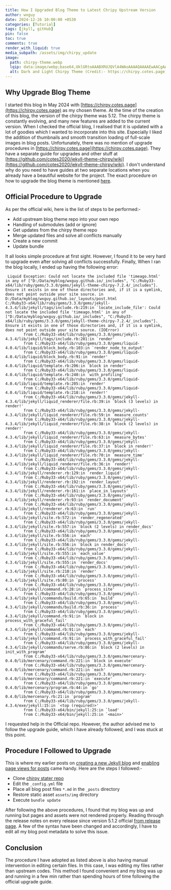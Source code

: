 ```yaml
---
title: How I Upgraded Blog Theme to Latest Chripy Upstream Version 
author: wxguy
date: 2024-12-26 10:00:00 +0530
categories: [Tutorial]
tags: [jkyll, gitHub]
pin: false
toc: true
comments: true
render_with_liquid: true
media_subpath: /assets/img/chirpy_update
image:
  path: chirpy-theme.webp
  lqip: data:image/webp;base64,UklGRtoAAABXRUJQVlA4WAoAAAAQAAAAEwAACgAAQUxQSFMAAAABcFpt25I9+Cy2BJUFIDk0aCSaU8nOeozwKy4jRMQEAOC1yzwO4+/r4jc+KufL5SPFIxX1xKQ8MTuPWAf5DR0AK43z7/w/zxEFcLIXnPthPagsAABWUDggYAAAANADAJ0BKhQACwA/OYa5U68pJaKwCAHgJwlpAABb+9N6apA/79uaAAD+2Nc5GmfXKfl8i7AitSIhUBRYW+q7MZNpp2EeIiAbQniTLB3GaqqxvYYn/y03MtqH8tIrMEAAAA==
  alt: Dark and Light Chirpy Theme (Credit:- https://chirpy.cotes.page)
---
```


## Why Upgrade Blog Theme

I started this blog in May 2024 with [https://chirpy.cotes.page](https://chirpy.cotes.page) as my chosen theme. At the time of the creation of this blog, the version of the chirpy theme was 5.12. The chirpy theme is constantly evolving, and many new features are added to the current version. When I checked the official blog, I realised that it is updated with a lot of goodies which I wanted to incorporate into this site. Especially I liked the addition of thumbnails and smooth transition loading of full-scale images in blog posts. Unfortunately, there was no mention of upgrade procedures in [https://chirpy.cotes.page](https://chirpy.cotes.page). They have a separate guide for upgrades and other stuff at [https://github.com/cotes2020/jekyll-theme-chirpy/wiki](https://github.com/cotes2020/jekyll-theme-chirpy/wiki). I don't understand why do you need to have guides at two separate locations when you already have a beautiful website for the project. The exact procedure on how to upgrade the blog theme is mentioned [here](https://github.com/cotes2020/jekyll-theme-chirpy/wiki/Upgrade-Guide). 

## Official Procedure to Upgrade

As per the official wiki, here is the list of steps to be performed:-

- Add upstream blog theme repo into your own repo
- Handling of submodules (add or ignore)
- Get updates from the chirpy theme repo
- Merge updated files and solve all conflicts manually
- Create a new commit
- Update bundle

It all looks simple procedure at first sight. However, I found it to be very hard to upgrade even after solving all conflicts successfully. Finally, When I ran the blog locally, I ended up having the following error:

```console
 Liquid Exception: Could not locate the included file 'timeago.html' in any of ["D:/Data/myblog/wxguy.github.io/_includes", "C:/Ruby33-x64/lib/ruby/gems/3.3.0/gems/jekyll-theme-chirpy-7.2.4/_includes"]. Ensure it exists in one of those directories and, if it is a symlink, does not point outside your site source. in D:/Data/myblog/wxguy.github.io/_layouts/post.html
C:/Ruby33-x64/lib/ruby/gems/3.3.0/gems/jekyll-4.3.4/lib/jekyll/tags/include.rb:219:in `locate_include_file': Could not locate the included file 'timeago.html' in any of ["D:/Data/myblog/wxguy.github.io/_includes", "C:/Ruby33-x64/lib/ruby/gems/3.3.0/gems/jekyll-theme-chirpy-7.2.4/_includes"]. Ensure it exists in one of those directories and, if it is a symlink, does not point outside your site source. (IOError)
        from C:/Ruby33-x64/lib/ruby/gems/3.3.0/gems/jekyll-4.3.4/lib/jekyll/tags/include.rb:201:in `render'
        from C:/Ruby33-x64/lib/ruby/gems/3.3.0/gems/liquid-4.0.4/lib/liquid/block_body.rb:103:in `render_node_to_output'
        from C:/Ruby33-x64/lib/ruby/gems/3.3.0/gems/liquid-4.0.4/lib/liquid/block_body.rb:91:in `render'
        from C:/Ruby33-x64/lib/ruby/gems/3.3.0/gems/liquid-4.0.4/lib/liquid/template.rb:206:in `block in render'
        from C:/Ruby33-x64/lib/ruby/gems/3.3.0/gems/liquid-4.0.4/lib/liquid/template.rb:240:in `with_profiling'
        from C:/Ruby33-x64/lib/ruby/gems/3.3.0/gems/liquid-4.0.4/lib/liquid/template.rb:205:in `render'
        from C:/Ruby33-x64/lib/ruby/gems/3.3.0/gems/liquid-4.0.4/lib/liquid/template.rb:218:in `render!'
        from C:/Ruby33-x64/lib/ruby/gems/3.3.0/gems/jekyll-4.3.4/lib/jekyll/liquid_renderer/file.rb:39:in `block (3 levels) in render!'
        from C:/Ruby33-x64/lib/ruby/gems/3.3.0/gems/jekyll-4.3.4/lib/jekyll/liquid_renderer/file.rb:59:in `measure_counts'
        from C:/Ruby33-x64/lib/ruby/gems/3.3.0/gems/jekyll-4.3.4/lib/jekyll/liquid_renderer/file.rb:38:in `block (2 levels) in render!'
        from C:/Ruby33-x64/lib/ruby/gems/3.3.0/gems/jekyll-4.3.4/lib/jekyll/liquid_renderer/file.rb:63:in `measure_bytes'
        from C:/Ruby33-x64/lib/ruby/gems/3.3.0/gems/jekyll-4.3.4/lib/jekyll/liquid_renderer/file.rb:37:in `block in render!'
        from C:/Ruby33-x64/lib/ruby/gems/3.3.0/gems/jekyll-4.3.4/lib/jekyll/liquid_renderer/file.rb:70:in `measure_time'
        from C:/Ruby33-x64/lib/ruby/gems/3.3.0/gems/jekyll-4.3.4/lib/jekyll/liquid_renderer/file.rb:36:in `render!'
        from C:/Ruby33-x64/lib/ruby/gems/3.3.0/gems/jekyll-4.3.4/lib/jekyll/renderer.rb:129:in `render_liquid'
        from C:/Ruby33-x64/lib/ruby/gems/3.3.0/gems/jekyll-4.3.4/lib/jekyll/renderer.rb:192:in `render_layout'
        from C:/Ruby33-x64/lib/ruby/gems/3.3.0/gems/jekyll-4.3.4/lib/jekyll/renderer.rb:161:in `place_in_layouts'
        from C:/Ruby33-x64/lib/ruby/gems/3.3.0/gems/jekyll-4.3.4/lib/jekyll/renderer.rb:93:in `render_document'
        from C:/Ruby33-x64/lib/ruby/gems/3.3.0/gems/jekyll-4.3.4/lib/jekyll/renderer.rb:63:in `run'
        from C:/Ruby33-x64/lib/ruby/gems/3.3.0/gems/jekyll-4.3.4/lib/jekyll/site.rb:572:in `render_regenerated'
        from C:/Ruby33-x64/lib/ruby/gems/3.3.0/gems/jekyll-4.3.4/lib/jekyll/site.rb:557:in `block (2 levels) in render_docs'
        from C:/Ruby33-x64/lib/ruby/gems/3.3.0/gems/jekyll-4.3.4/lib/jekyll/site.rb:556:in `each'
        from C:/Ruby33-x64/lib/ruby/gems/3.3.0/gems/jekyll-4.3.4/lib/jekyll/site.rb:556:in `block in render_docs'
        from C:/Ruby33-x64/lib/ruby/gems/3.3.0/gems/jekyll-4.3.4/lib/jekyll/site.rb:555:in `each_value'
        from C:/Ruby33-x64/lib/ruby/gems/3.3.0/gems/jekyll-4.3.4/lib/jekyll/site.rb:555:in `render_docs'
        from C:/Ruby33-x64/lib/ruby/gems/3.3.0/gems/jekyll-4.3.4/lib/jekyll/site.rb:210:in `render'
        from C:/Ruby33-x64/lib/ruby/gems/3.3.0/gems/jekyll-4.3.4/lib/jekyll/site.rb:80:in `process'
        from C:/Ruby33-x64/lib/ruby/gems/3.3.0/gems/jekyll-4.3.4/lib/jekyll/command.rb:28:in `process_site'
        from C:/Ruby33-x64/lib/ruby/gems/3.3.0/gems/jekyll-4.3.4/lib/jekyll/commands/build.rb:65:in `build'
        from C:/Ruby33-x64/lib/ruby/gems/3.3.0/gems/jekyll-4.3.4/lib/jekyll/commands/build.rb:36:in `process'
        from C:/Ruby33-x64/lib/ruby/gems/3.3.0/gems/jekyll-4.3.4/lib/jekyll/command.rb:91:in `block in process_with_graceful_fail'
        from C:/Ruby33-x64/lib/ruby/gems/3.3.0/gems/jekyll-4.3.4/lib/jekyll/command.rb:91:in `each'
        from C:/Ruby33-x64/lib/ruby/gems/3.3.0/gems/jekyll-4.3.4/lib/jekyll/command.rb:91:in `process_with_graceful_fail'
        from C:/Ruby33-x64/lib/ruby/gems/3.3.0/gems/jekyll-4.3.4/lib/jekyll/commands/serve.rb:86:in `block (2 levels) in init_with_program'
        from C:/Ruby33-x64/lib/ruby/gems/3.3.0/gems/mercenary-0.4.0/lib/mercenary/command.rb:221:in `block in execute'
        from C:/Ruby33-x64/lib/ruby/gems/3.3.0/gems/mercenary-0.4.0/lib/mercenary/command.rb:221:in `each'
        from C:/Ruby33-x64/lib/ruby/gems/3.3.0/gems/mercenary-0.4.0/lib/mercenary/command.rb:221:in `execute'
        from C:/Ruby33-x64/lib/ruby/gems/3.3.0/gems/mercenary-0.4.0/lib/mercenary/program.rb:44:in `go'
        from C:/Ruby33-x64/lib/ruby/gems/3.3.0/gems/mercenary-0.4.0/lib/mercenary.rb:21:in `program'
        from C:/Ruby33-x64/lib/ruby/gems/3.3.0/gems/jekyll-4.3.4/exe/jekyll:15:in `<top (required)>'
        from C:/Ruby33-x64/bin/jekyll:25:in `load'
        from C:/Ruby33-x64/bin/jekyll:25:in `<main>'
```

I requested help in the Official repo. However, the author advised me to follow the upgrade guide, which I have already followed, and I was stuck at this point.

## Procedure I Followed to Upgrade

This is where my earlier posts on [creating a new Jekyll blog](https://wxguy.in/posts/creating-personal-blog-powered-by-github-jekyll-and-asciidoc-for-free) and [enabling page views for posts](https://wxguy.in/posts/how-to-enable-no-of-hits-page-view-counter-on-jekyll-github-blog-posts) came handy. Here are the steps I followed:-

- Clone [chirpy stater repo](https://github.com/cotes2020/chirpy-starter)
- Edit the `_config.yml` file
- Place all blog post files `*.md` in the `_posts` directory
- Restore static asset `assets/img` directory
- Execute `bundle update`

After following the above procedures, I found that my blog was up and running but pages and assets were not rendered properly. Reading through the release notes on every release since version 5.1.2 official [from release page](https://github.com/cotes2020/jekyll-theme-chirpy/releases). A few of the syntax have been changed and accordingly, I have to edit all my blog post metadata to solve this issue.

## Conclusion

The procedure I have adopted as listed above is also having manual intervention in editing certain files. In this case, I was editing my files rather than upstream codes. This method I found convenient and my blog was up and running in a few min rather than spending hours of time following the official upgrade guide.
